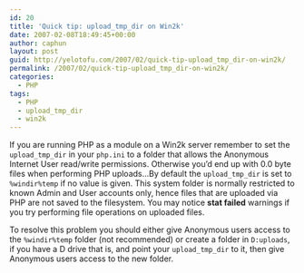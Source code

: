 ```yaml
---
id: 20
title: 'Quick tip: upload_tmp_dir on Win2k'
date: 2007-02-08T18:49:45+00:00
author: caphun
layout: post
guid: http://yelotofu.com/2007/02/quick-tip-upload_tmp_dir-on-win2k/
permalink: /2007/02/quick-tip-upload_tmp_dir-on-win2k/
categories:
  - PHP
tags:
  - PHP
  - upload_tmp_dir
  - win2k
---
```

If you are running PHP as a module on a Win2k server remember to set the `upload_tmp_dir` in your `php.ini` to a folder that allows the Anonymous Internet User read/write permissions. Otherwise you&#8217;d end up with 0.0 byte files when performing PHP uploads&#8230;By default the `upload_tmp_dir` is set to `%windir%temp` if no value is given. This system folder is normally restricted to known Admin and User accounts only, hence files that are uploaded via PHP are not saved to the filesystem. You may notice **stat failed** warnings if you try performing file operations on uploaded files.

To resolve this problem you should either give Anonymous users access to the `%windir%temp` folder (not recommended) or create a folder in `D:uploads`, if you have a D drive that is, and point your `upload_tmp_dir` to it, then give Anonymous users access to the new folder.